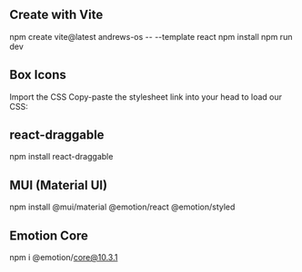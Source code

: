 ## Create with Vite
npm create vite@latest andrews-os -- --template react
npm install
npm run dev

## Box Icons
Import the CSS
Copy-paste the stylesheet link into your head to load our CSS:
<link href='https://unpkg.com/boxicons@2.1.2/css/boxicons.min.css' rel='stylesheet'>

## react-draggable
npm install react-draggable

## MUI (Material UI)
npm install @mui/material @emotion/react @emotion/styled

## Emotion Core
npm i @emotion/core@10.3.1
